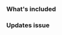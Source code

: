 ### What's included
<!-- Summary of changes/additions -->

<!-- ### Notes -->
<!-- Any issues that aren't resolved by this merge request, or things of note? -->

<!-- ### How to test -->
<!-- Are there directions to test/review? -->

<!-- ### Example -->
<!-- Append a demo/screenshot of the issue/story -->

### Updates issue
<!-- What issue does this update, i.e Updates #33 -->

